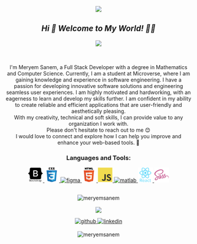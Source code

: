 <div align="center">
  <img height="150" src="https://media.giphy.com/media/sQ1HZe2QIQr7MBVACd/giphy.gif" />
</div>
<h2 align="center"><i>Hi 👋 Welcome to My World! 👩‍💻</i></h2>
<div align="center">
<img align="center"src="https://media.giphy.com/media/v1.Y2lkPTc5MGI3NjExZTdiMTM2NTRhNmE2NjE3Njg5ZjdiOTQ1YTJiODc0YzMwZWZlMTNmMiZlcD12MV9pbnRlcm5hbF9naWZzX2dpZklkJmN0PWc/u2qzwz1R4TmWQN5S7n/giphy.gif">
</div> <br><br>
<p align="center">I'm Meryem Sanem, a Full Stack Developer with a degree in Mathematics and Computer Science. 
Currently, I am a student at Microverse, where I am gaining knowledge and experience in software engineering. 
I have a passion for developing innovative software solutions and engineering seamless user experiences. I am highly motivated and hardworking, with an eagerness to learn and develop my skills further. I am confident in my ability to create reliable and efficient applications that are user-friendly and aesthetically pleasing.<br>With my creativity, technical and soft skills, I can provide value to any organization I work with.<br>Please don't hesitate to reach out to me 😊 <br>I would love to connect and explore how I can help you improve and enhance your web-based tools. 👐</p>

<h3 align="center">Languages and Tools:</h3>
<p align="center"> <a href="https://getbootstrap.com" target="_blank" rel="noreferrer"> <img src="https://raw.githubusercontent.com/devicons/devicon/master/icons/bootstrap/bootstrap-plain-wordmark.svg" alt="bootstrap" width="40" height="40"/> </a> <a href="https://www.w3schools.com/css/" target="_blank" rel="noreferrer"> <img src="https://raw.githubusercontent.com/devicons/devicon/master/icons/css3/css3-original-wordmark.svg" alt="css3" width="40" height="40"/> </a> <a href="https://www.figma.com/" target="_blank" rel="noreferrer"> <img src="https://www.vectorlogo.zone/logos/figma/figma-icon.svg" alt="figma" width="40" height="40"/> </a> <a href="https://www.w3.org/html/" target="_blank" rel="noreferrer"> <img src="https://raw.githubusercontent.com/devicons/devicon/master/icons/html5/html5-original-wordmark.svg" alt="html5" width="40" height="40"/> </a> <a href="https://developer.mozilla.org/en-US/docs/Web/JavaScript" target="_blank" rel="noreferrer"> <img src="https://raw.githubusercontent.com/devicons/devicon/master/icons/javascript/javascript-original.svg" alt="javascript" width="40" height="40"/> </a> <a href="https://www.mathworks.com/" target="_blank" rel="noreferrer"> <img src="https://upload.wikimedia.org/wikipedia/commons/2/21/Matlab_Logo.png" alt="matlab" width="40" height="40"/> </a> <a href="https://reactjs.org/" target="_blank" rel="noreferrer"> <img src="https://raw.githubusercontent.com/devicons/devicon/master/icons/react/react-original-wordmark.svg" alt="react" width="40" height="40"/> </a> <a href="https://sass-lang.com" target="_blank" rel="noreferrer"> <img src="https://raw.githubusercontent.com/devicons/devicon/master/icons/sass/sass-original.svg" alt="sass" width="40" height="40"/> </a> </p><br>

<div align="center">
<img src="https://github-readme-streak-stats.herokuapp.com/?user=meryemsanem&" alt="meryemsanem" />

<p> <a href=""> <img align="center" src="https://github-readme-stats-sigma-five.vercel.app/api/top-langs/?username=meryemsanem&theme=react&line_height=40&hide=css"/> </a></p>
</div>

<div align="center">
<a href="https://github.com/meryemsanem" target="_blank">
<img src=https://img.shields.io/badge/github-%2324292e.svg?&style=for-the-badge&logo=github&logoColor=white alt=github style="margin-bottom: 5px;" />
</a>
<a href="https://linkedin.com/in/meryem-sanem-kucukbayram-047a831b5/" target="_blank">
<img src=https://img.shields.io/badge/linkedin-%231E77B5.svg?&style=for-the-badge&logo=linkedin&logoColor=white alt=linkedin style="margin-bottom: 5px;" />
</a>
<p align="center"> <img src="https://komarev.com/ghpvc/?username=meryemsanem&label=Profile%20views&color=0e75b6&style=flat" alt="meryemsanem" /> </p>
</div>
